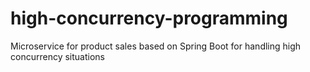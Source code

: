 # high-concurrency-programming
Microservice for product sales based on Spring Boot for handling high concurrency situations
